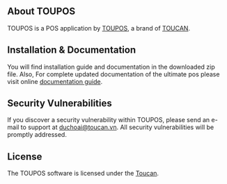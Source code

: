 ## About TOUPOS

TOUPOS is a POS application by [TOUPOS](http://toucan.vn), a brand of [TOUCAN](http://toucan.vn).

## Installation & Documentation
You will find installation guide and documentation in the downloaded zip file.
Also, For complete updated documentation of the ultimate pos please visit online [documentation guide](http://http://toucan.vn/toupos/).

## Security Vulnerabilities

If you discover a security vulnerability within TOUPOS, please send an e-mail to support at duchoai@toucan.vn. All security vulnerabilities will be promptly addressed.

## License

The TOUPOS software is licensed under the [Toucan](https://http://toucan.vn).
